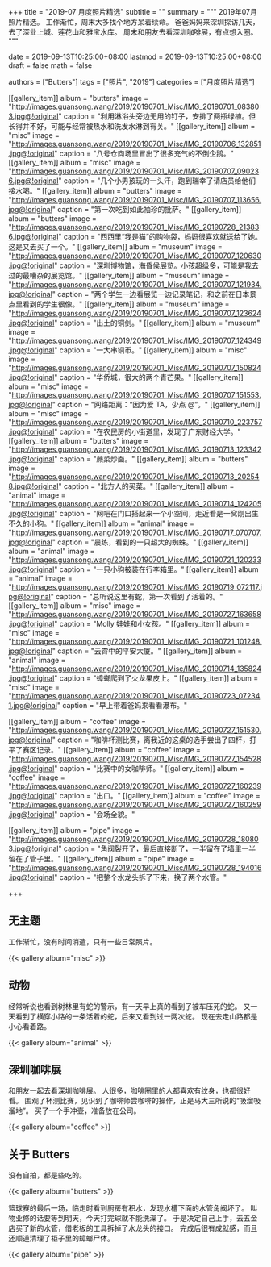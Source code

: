 +++
title = "2019-07 月度照片精选"
subtitle = ""
summary = """
2019年07月照片精选。
工作渐忙，周末大多找个地方呆着续命。
爸爸妈妈来深圳探访几天，去了深业上城、莲花山和雅宝水库。
周末和朋友去看深圳咖啡展，有点想入圈。
"""

date = 2019-09-13T10:25:00+08:00
lastmod = 2019-09-13T10:25:00+08:00
draft = false
math = false

authors = ["Butters"]
tags = ["照片", "2019"]
categories = ["月度照片精选"]

[[gallery_item]]
album = "butters"
image = "http://images.guansong.wang/2019/20190701_Misc/IMG_20190701_083803.jpg@!original"
caption = "利用淋浴头旁边无用的钉子，安排了两瓶绿植。但长得并不好，可能与经常被热水和洗发水淋到有关。"
[[gallery_item]]
album = "misc"
image = "http://images.guansong.wang/2019/20190701_Misc/IMG_20190706_132851.jpg@!original"
caption = "八号仓商场里冒出了很多充气的不倒企鹅。"
[[gallery_item]]
album = "misc"
image = "http://images.guansong.wang/2019/20190701_Misc/IMG_20190707_090236.jpg@!original"
caption = "几个小男孩玩的一头汗，跑到瑞幸了请店员给他们接水喝。"
[[gallery_item]]
album = "butters"
image = "http://images.guansong.wang/2019/20190701_Misc/IMG_20190707_113656.jpg@!original"
caption = "第一次吃到如此袖珍的批萨。"
[[gallery_item]]
album = "butters"
image = "http://images.guansong.wang/2019/20190701_Misc/IMG_20190728_213836.jpg@!original"
caption = "西西里“我是猫”的购物袋，妈妈很喜欢就送给了她。这是又去买了一个。"
[[gallery_item]]
album = "museum"
image = "http://images.guansong.wang/2019/20190701_Misc/IMG_20190707_120630.jpg@!original"
caption = "深圳博物馆，海昏侯展览。小孩超级多，可能是我去过的最嘈杂的展览馆。"
[[gallery_item]]
album = "museum"
image = "http://images.guansong.wang/2019/20190701_Misc/IMG_20190707_121934.jpg@!original"
caption = "两个学生一边看展览一边记录笔记，和之前在日本景点里看到的学生很像。"
[[gallery_item]]
album = "museum"
image = "http://images.guansong.wang/2019/20190701_Misc/IMG_20190707_123624.jpg@!original"
caption = "出土的铜剑。"
[[gallery_item]]
album = "museum"
image = "http://images.guansong.wang/2019/20190701_Misc/IMG_20190707_124349.jpg@!original"
caption = "一大串铜币。"
[[gallery_item]]
album = "misc"
image = "http://images.guansong.wang/2019/20190701_Misc/IMG_20190707_150824.jpg@!original"
caption = "华侨城，很大的两个青芒果。"
[[gallery_item]]
album = "misc"
image = "http://images.guansong.wang/2019/20190701_Misc/IMG_20190707_151553.jpg@!original"
caption = "网络距离：“因为爱 TA，少点 @”。"
[[gallery_item]]
album = "misc"
image = "http://images.guansong.wang/2019/20190701_Misc/IMG_20190710_223757.jpg@!original"
caption = "在农民房的小街道里，发现了广东财经大学。"
[[gallery_item]]
album = "butters"
image = "http://images.guansong.wang/2019/20190701_Misc/IMG_20190713_123342.jpg@!original"
caption = "蕨菜炒面。"
[[gallery_item]]
album = "butters"
image = "http://images.guansong.wang/2019/20190701_Misc/IMG_20190713_202548.jpg@!original"
caption = "北方人的买菜。"
[[gallery_item]]
album = "animal"
image = "http://images.guansong.wang/2019/20190701_Misc/IMG_20190714_124205.jpg@!original"
caption = "网吧在门口搭起来一个小空间，走近看是一窝刚出生不久的小狗。"
[[gallery_item]]
album = "animal"
image = "http://images.guansong.wang/2019/20190701_Misc/IMG_20190717_070707.jpg@!original"
caption = "晨练，看到的一只超大的蜘蛛。"
[[gallery_item]]
album = "animal"
image = "http://images.guansong.wang/2019/20190701_Misc/IMG_20190721_120233.jpg@!original"
caption = "一只小狗被装在行李箱里。"
[[gallery_item]]
album = "animal"
image = "http://images.guansong.wang/2019/20190701_Misc/IMG_20190719_072117.jpg@!original"
caption = "总听说这里有蛇，第一次看到了活着的。"
[[gallery_item]]
album = "misc"
image = "http://images.guansong.wang/2019/20190701_Misc/IMG_20190727_163658.jpg@!original"
caption = "Molly 娃娃和小女孩。"
[[gallery_item]]
album = "misc"
image = "http://images.guansong.wang/2019/20190701_Misc/IMG_20190721_101248.jpg@!original"
caption = "云霄中的平安大厦。"
[[gallery_item]]
album = "animal"
image = "http://images.guansong.wang/2019/20190701_Misc/IMG_20190714_135824.jpg@!original"
caption = "蟑螂爬到了火龙果皮上。"
[[gallery_item]]
album = "misc"
image = "http://images.guansong.wang/2019/20190701_Misc/IMG_20190723_072341.jpg@!original"
caption = "早上带着爸妈来看看瀑布。"

[[gallery_item]]
album = "coffee"
image = "http://images.guansong.wang/2019/20190701_Misc/IMG_20190727_151530.jpg@!original"
caption = "咖啡杯测比赛，离我近的这桌的选手尝出了四杯，打平了赛区记录。"
[[gallery_item]]
album = "coffee"
image = "http://images.guansong.wang/2019/20190701_Misc/IMG_20190727_154528.jpg@!original"
caption = "比赛中的女咖啡师。"
[[gallery_item]]
album = "coffee"
image = "http://images.guansong.wang/2019/20190701_Misc/IMG_20190727_160239.jpg@!original"
caption = "出口。"
[[gallery_item]]
album = "coffee"
image = "http://images.guansong.wang/2019/20190701_Misc/IMG_20190727_160259.jpg@!original"
caption = "会场全貌。"


[[gallery_item]]
album = "pipe"
image = "http://images.guansong.wang/2019/20190701_Misc/IMG_20190728_180803.jpg@!original"
caption = "角阀裂开了，最后直接断了，一半留在了墙里一半留在了管子里。"
[[gallery_item]]
album = "pipe"
image = "http://images.guansong.wang/2019/20190701_Misc/IMG_20190728_194016.jpg@!original"
caption = "把整个水龙头拆了下来，换了两个水管。"


+++

## 无主题

工作渐忙，没有时间消遣，只有一些日常照片。

{{< gallery album="misc" >}}

## 动物

经常听说也看到树林里有蛇的警示，有一天早上真的看到了被车压死的蛇。
又一天看到了横穿小路的一条活着的蛇，后来又看到过一两次蛇。
现在去走山路都是小心看着路。

{{< gallery album="animal" >}}

## 深圳咖啡展

和朋友一起去看深圳咖啡展。
人很多，咖啡圈里的人都喜欢有纹身，也都很好看。
围观了杯测比赛，见识到了咖啡师尝咖啡的操作，正是马大三所说的“吸溜吸溜地”。
买了一个手冲壶，准备放在公司。

{{< gallery album="coffee" >}}

## 关于 Butters

没有自拍，都是些吃的。

{{< gallery album="butters" >}}

篮球赛的最后一场，临走时看到厨房有积水，发现水槽下面的水管角阀坏了。
叫物业修的话要等到明天，今天打完球就不能洗澡了。
于是决定自己上手，去五金店买了新的水管，借老板的工具拆掉了水龙头的接口。
完成后很有成就感，而且还顺道清理了柜子里的蟑螂尸体。

{{< gallery album="pipe" >}}